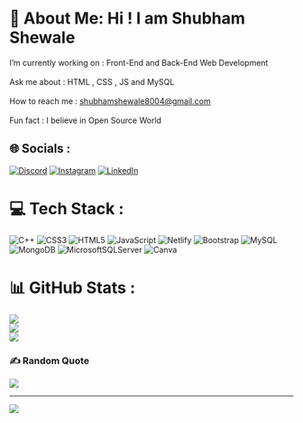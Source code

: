 # 💫 About Me: Hi ! I am Shubham Shewale
I’m currently working on : Front-End and Back-End Web Development<br><br>Ask me about : HTML , CSS , JS and MySQL<br><br>How to reach me : shubhamshewale8004@gmail.com<br><br>Fun fact : I believe in Open Source World


## 🌐 Socials :
[![Discord](https://img.shields.io/badge/Discord-%237289DA.svg?logo=discord&logoColor=white)](https://discord.gg/9669) [![Instagram](https://img.shields.io/badge/Instagram-%23E4405F.svg?logo=Instagram&logoColor=white)](https://instagram.com/shubh.0505) [![LinkedIn](https://img.shields.io/badge/LinkedIn-%230077B5.svg?logo=linkedin&logoColor=white)](https://linkedin.com/in/shubham-shewale-9790841a8/) 

# 💻 Tech Stack :
![C++](https://img.shields.io/badge/c++-%2300599C.svg?style=for-the-badge&logo=c%2B%2B&logoColor=white) ![CSS3](https://img.shields.io/badge/css3-%231572B6.svg?style=for-the-badge&logo=css3&logoColor=white) ![HTML5](https://img.shields.io/badge/html5-%23E34F26.svg?style=for-the-badge&logo=html5&logoColor=white) ![JavaScript](https://img.shields.io/badge/javascript-%23323330.svg?style=for-the-badge&logo=javascript&logoColor=%23F7DF1E) ![Netlify](https://img.shields.io/badge/netlify-%23000000.svg?style=for-the-badge&logo=netlify&logoColor=#00C7B7) ![Bootstrap](https://img.shields.io/badge/bootstrap-%23563D7C.svg?style=for-the-badge&logo=bootstrap&logoColor=white) ![MySQL](https://img.shields.io/badge/mysql-%2300f.svg?style=for-the-badge&logo=mysql&logoColor=white) ![MongoDB](https://img.shields.io/badge/MongoDB-%234ea94b.svg?style=for-the-badge&logo=mongodb&logoColor=white) ![MicrosoftSQLServer](https://img.shields.io/badge/Microsoft%20SQL%20Sever-CC2927?style=for-the-badge&logo=microsoft%20sql%20server&logoColor=white) ![Canva](https://img.shields.io/badge/Canva-%2300C4CC.svg?style=for-the-badge&logo=Canva&logoColor=white)
# 📊 GitHub Stats :
![](https://github-readme-stats.vercel.app/api?username=shubham-0505&theme=merko&hide_border=true&include_all_commits=true&count_private=false)<br/>
![](https://github-readme-streak-stats.herokuapp.com/?user=shubham-0505&theme=merko&hide_border=true)<br/>
![](https://github-readme-stats.vercel.app/api/top-langs/?username=shubham-0505&theme=merko&hide_border=true&include_all_commits=true&count_private=false&layout=compact)

### ✍️ Random Quote
![](https://quotes-github-readme.vercel.app/api?type=horizontal&theme=radical)

---
[![](https://visitcount.itsvg.in/api?id=shubham-0505&icon=4&color=5)](https://visitcount.itsvg.in)

<!-- Proudly created with GPRM ( https://gprm.itsvg.in ) -->
